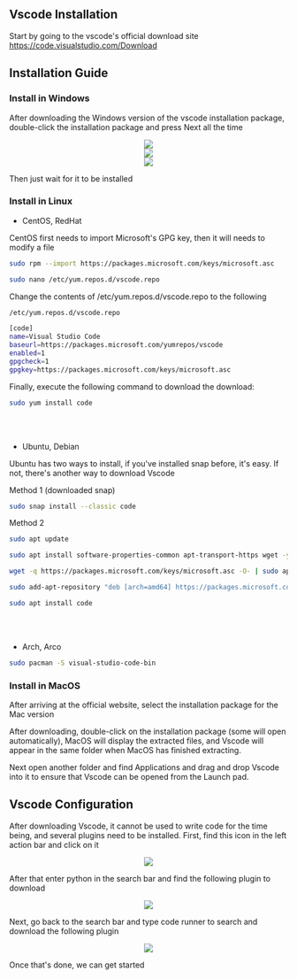 ## Vscode Installation
Start by going to the vscode's official download site https://code.visualstudio.com/Download

## Installation Guide

<!-- tabs:start -->
### **Install in Windows**
After downloading the Windows version of the vscode installation package, double-click the installation package and press Next all the time
<div style="text-align:center;">
    <img src="https://media.geeksforgeeks.org/wp-content/uploads/20220307184722/3.png"></img>
</div>
<div style="text-align:center;">
    <img src="https://media.geeksforgeeks.org/wp-content/uploads/20220307184804/5.png"></img>
</div>
<div style="text-align:center;">
    <img src="https://media.geeksforgeeks.org/wp-content/uploads/20220307184823/6.png"></img>
</div>

Then just wait for it to be installed

### **Install in Linux**

- CentOS, RedHat

CentOS first needs to import Microsoft's GPG key, then it will needs to modify a file
```bash
sudo rpm --import https://packages.microsoft.com/keys/microsoft.asc

sudo nano /etc/yum.repos.d/vscode.repo
```

Change the contents of /etc/yum.repos.d/vscode.repo to the following
```bash
/etc/yum.repos.d/vscode.repo

[code]
name=Visual Studio Code
baseurl=https://packages.microsoft.com/yumrepos/vscode
enabled=1
gpgcheck=1
gpgkey=https://packages.microsoft.com/keys/microsoft.asc
```

Finally, execute the following command to download the download:
```bash
sudo yum install code
```

<br><br>

- Ubuntu, Debian

Ubuntu has two ways to install, if you've installed snap before, it's easy. If not, there's another way to download Vscode

Method 1 (downloaded snap)
```bash
sudo snap install --classic code
```

Method 2
```bash
sudo apt update

sudo apt install software-properties-common apt-transport-https wget -y

wget -q https://packages.microsoft.com/keys/microsoft.asc -O- | sudo apt-key add -

sudo add-apt-repository "deb [arch=amd64] https://packages.microsoft.com/repos/vscode stable main"

sudo apt install code
```

<br><br>

- Arch, Arco

```bash
sudo pacman -S visual-studio-code-bin
```

### **Install in MacOS**
After arriving at the official website, select the installation package for the Mac version


After downloading, double-click on the installation package (some will open automatically), MacOS will display the extracted files, and Vscode will appear in the same folder when MacOS has finished extracting.

Next open another folder and find Applications and drag and drop Vscode into it to ensure that Vscode can be opened from the Launch pad.

<!-- tabs:end -->

## Vscode Configuration

After downloading Vscode, it cannot be used to write code for the time being, and several plugins need to be installed.
First, find this icon in the left action bar and click on it

<div style="text-align:center;">
    <img src="../_media/extension.png"></img>
</div>

After that enter python in the search bar and find the following plugin to download
<div style="text-align:center;">
    <img src="../_media/python_extension.png"></img>
</div>

Next, go back to the search bar and type code runner to search and download the following plugin
<div style="text-align:center;">
    <img src="../_media/code_run_extension.png"></img>
</div>

Once that's done, we can get started
